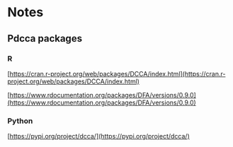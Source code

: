 # Notes

## Pdcca packages

### R

[https://cran.r-project.org/web/packages/DCCA/index.html](https://cran.r-project.org/web/packages/DCCA/index.html)

[https://www.rdocumentation.org/packages/DFA/versions/0.9.0](https://www.rdocumentation.org/packages/DFA/versions/0.9.0)


### Python

[https://pypi.org/project/dcca/](https://pypi.org/project/dcca/)